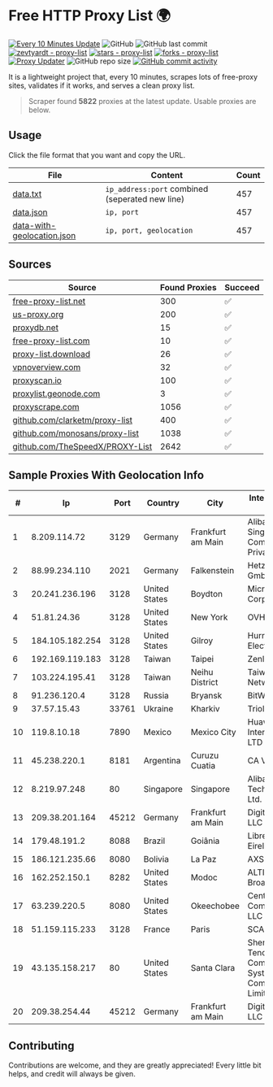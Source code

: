 
# Free HTTP Proxy List 🌍

[![Every 10 Minutes Update](https://github.com/mertguvencli/http-proxy-list/actions/workflows/main.yml/badge.svg?branch=main)](https://github.com/mertguvencli/http-proxy-list/actions/workflows/main.yml)
![GitHub](https://img.shields.io/github/license/mertguvencli/http-proxy-list)
![GitHub last commit](https://img.shields.io/github/last-commit/mertguvencli/http-proxy-list)
[![zevtyardt - proxy-list](https://img.shields.io/static/v1?label=zevtyardt&message=proxy-list&color=blue&logo=github)](https://github.com/zevtyardt/proxy-list "Go to GitHub repo")
[![stars - proxy-list](https://img.shields.io/github/stars/zevtyardt/proxy-list?style=social)](https://github.com/zevtyardt/proxy-list)
[![forks - proxy-list](https://img.shields.io/github/forks/zevtyardt/proxy-list?style=social)](https://github.com/zevtyardt/proxy-list)
[![Proxy Updater](https://github.com/zevtyardt/proxy-list/workflows/Proxy%20Updater/badge.svg)](https://github.com/zevtyardt/proxy-list/actions?query=workflow:"Proxy+Updater")
![GitHub repo size](https://img.shields.io/github/repo-size/zevtyardt/proxy-list)
[![GitHub commit activity](https://img.shields.io/github/commit-activity/m/zevtyardt/proxy-list?logo=commits)](https://github.com/zevtyardt/proxy-list/commits/main)

It is a lightweight project that, every 10 minutes, scrapes lots of free-proxy sites, validates if it works, and serves a clean proxy list.

> Scraper found **5822** proxies at the latest update. Usable proxies are below.

## Usage

Click the file format that you want and copy the URL.

|File|Content|Count|
|----|-------|-----|
|[data.txt](https://raw.githubusercontent.com/mertguvencli/http-proxy-list/main/proxy-list/data.txt)|`ip_address:port` combined (seperated new line)|457|
|[data.json](https://raw.githubusercontent.com/mertguvencli/http-proxy-list/main/proxy-list/data.json)|`ip, port`|457|
|[data-with-geolocation.json](https://raw.githubusercontent.com/mertguvencli/http-proxy-list/main/proxy-list/data-with-geolocation.json)|`ip, port, geolocation`|457|

## Sources

|Source|Found Proxies|Succeed|
|------|-------------|-------|
|[free-proxy-list.net](https://free-proxy-list.net)|300|✅|
|[us-proxy.org](https://www.us-proxy.org)|200|✅|
|[proxydb.net](http://proxydb.net)|15|✅|
|[free-proxy-list.com](https://free-proxy-list.com/?page=&port=&type%5B%5D=http&type%5B%5D=https&up_time=0&search=Search)|10|✅|
|[proxy-list.download](https://www.proxy-list.download/HTTP)|26|✅|
|[vpnoverview.com](https://vpnoverview.com/privacy/anonymous-browsing/free-proxy-servers)|32|✅|
|[proxyscan.io](https://www.proxyscan.io)|100|✅|
|[proxylist.geonode.com](https://proxylist.geonode.com/api/proxy-list?limit=300&page=1&sort_by=lastChecked&sort_type=desc&protocols=http,https)|3|✅|
|[proxyscrape.com](https://api.proxyscrape.com/v2/?request=displayproxies&protocol=http&timeout=10000&country=all&ssl=all&anonymity=all)|1056|✅|
|[github.com/clarketm/proxy-list](https://raw.githubusercontent.com/clarketm/proxy-list/master/proxy-list-raw.txt)|400|✅|
|[github.com/monosans/proxy-list](https://raw.githubusercontent.com/monosans/proxy-list/main/proxies/http.txt)|1038|✅|
|[github.com/TheSpeedX/PROXY-List](https://raw.githubusercontent.com/TheSpeedX/PROXY-List/master/http.txt)|2642|✅|


## Sample Proxies With Geolocation Info

|#|Ip|Port|Country|City|Internet Service Provider|
|-|--|----|-------|----|-------------------------|
|1|8.209.114.72|3129|Germany|Frankfurt am Main|Alibaba.com Singapore E-Commerce Private Limited|
|2|88.99.234.110|2021|Germany|Falkenstein|Hetzner Online GmbH|
|3|20.241.236.196|3128|United States|Boydton|Microsoft Corporation|
|4|51.81.24.36|3128|United States|New York|OVH US LLC|
|5|184.105.182.254|3128|United States|Gilroy|Hurricane Electric LLC|
|6|192.169.119.183|3128|Taiwan|Taipei|Zenlayer Inc|
|7|103.224.195.41|3128|Taiwan|Neihu District|Taiwan Fixed Network|
|8|91.236.120.4|3128|Russia|Bryansk|BitWeb LLC|
|9|37.57.15.43|33761|Ukraine|Kharkiv|Triolan|
|10|119.8.10.18|7890|Mexico|Mexico City|Huawei International Pte. LTD|
|11|45.238.220.1|8181|Argentina|Curuzu Cuatia|CA VI CU SRL|
|12|8.219.97.248|80|Singapore|Singapore|Alibaba (US) Technology Co., Ltd.|
|13|209.38.201.164|45212|Germany|Frankfurt am Main|DigitalOcean, LLC|
|14|179.48.191.2|8088|Brazil|Goiânia|Libre Telecom Eireli|
|15|186.121.235.66|8080|Bolivia|La Paz|AXS Bolivia S. A.|
|16|162.252.150.1|8282|United States|Modoc|ALTIUS Broadband, LLC|
|17|63.239.220.5|8080|United States|Okeechobee|CenturyLink Communications, LLC|
|18|51.159.115.233|3128|France|Paris|SCALEWAY|
|19|43.135.158.217|80|United States|Santa Clara|Shenzhen Tencent Computer Systems Company Limited|
|20|209.38.254.44|45212|Germany|Frankfurt am Main|DigitalOcean, LLC|



## Contributing

Contributions are welcome, and they are greatly appreciated! Every
little bit helps, and credit will always be given.

